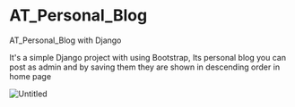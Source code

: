 # AT_Personal_Blog
AT_Personal_Blog with Django

It's a simple Django project
with using Bootstrap, 
Its personal blog 
you can post as admin and by saving them they are shown in descending order in home page

![Untitled](https://user-images.githubusercontent.com/91009525/160914547-652e9bfc-3b2d-411b-a107-839196542a5e.png)
